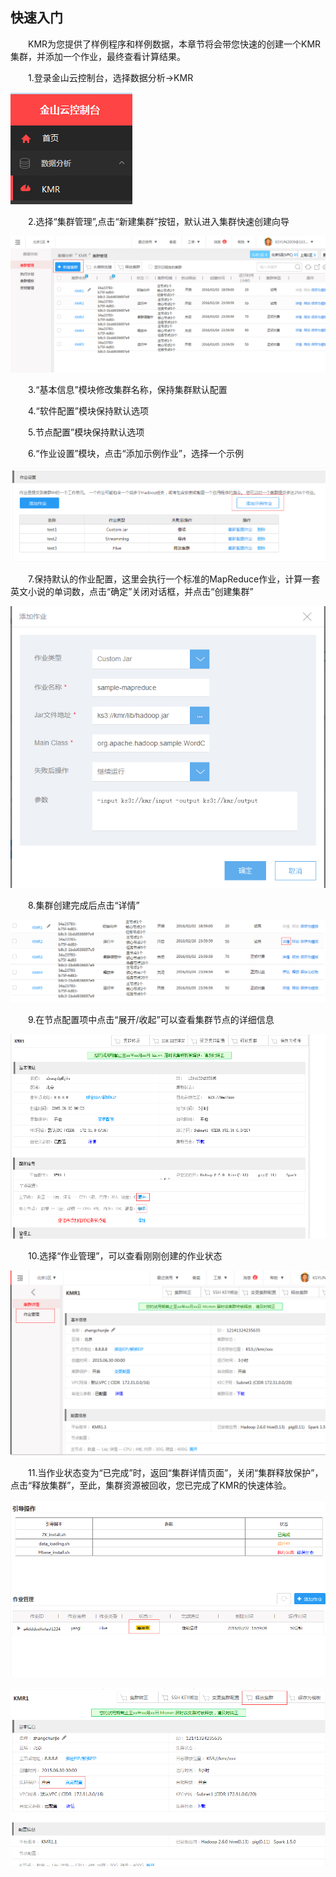 ## 快速入门

　　KMR为您提供了样例程序和样例数据，本章节将会带您快速的创建一个KMR集群，并添加一个作业，最终查看计算结果。
  
　　1.登录金山云控制台，选择数据分析->KMR

![快速体验1](./images/ksty1.png)

　　2.选择“集群管理”,点击“新建集群”按钮，默认进入集群快速创建向导

![快速体验2](./images/ksty2.png)

　　3.“基本信息”模块修改集群名称，保持集群默认配置

　　4.“软件配置”模块保持默认选项

　　5.节点配置”模块保持默认选项

　　6.“作业设置”模块，点击“添加示例作业”，选择一个示例 

![快速体验3](./images/ksty3.png)

　　7.保持默认的作业配置，这里会执行一个标准的MapReduce作业，计算一套英文小说的单词数，点击“确定”关闭对话框，并点击“创建集群”

![快速体验4](./images/ksty4.png)

　　8.集群创建完成后点击“详情”

![快速体验5](./images/ksty5.png)

　　9.在节点配置项中点击“展开/收起”可以查看集群节点的详细信息

![快速体验6](./images/ksty6.png)

　　10.选择“作业管理”，可以查看刚刚创建的作业状态

![快速体验7](./images/ksty7.png)

　　11.当作业状态变为“已完成”时，返回“集群详情页面”，关闭“集群释放保护”，点击“释放集群”，至此，集群资源被回收，您已完成了KMR的快速体验。

![快速体验8](./images/ksty8.png)

![快速体验9](./images/ksty9.png)
